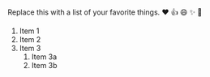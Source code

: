 Replace this with a list of your favorite things.
:heart:
:+1:
:smile:
:sparkles:
:tada:
1. Item 1
2. Item 2
3. Item 3
   1. Item 3a
   2. Item 3b
